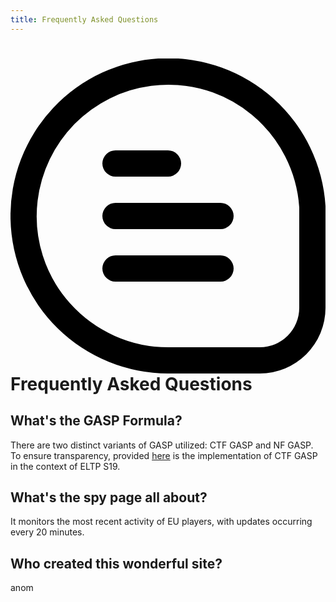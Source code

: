 ```yaml
---
title: Frequently Asked Questions
---
```


# <svg xmlns="http://www.w3.org/2000/svg" viewBox="0 0 24 24"><path d="M24 11.247A12.012 12.012 0 1 0 12.017 24H19a5.005 5.005 0 0 0 5-5v-7.753ZM22 19a3 3 0 0 1-3 3h-6.983a10.041 10.041 0 0 1-7.476-3.343 9.917 9.917 0 0 1-2.476-7.814 10.043 10.043 0 0 1 8.656-8.761 10.564 10.564 0 0 1 1.3-.082A9.921 9.921 0 0 1 18.4 4.3a10.041 10.041 0 0 1 3.6 7.042Z"></path><path d="M8 9h4a1 1 0 0 0 0-2H8a1 1 0 0 0 0 2Zm8 2H8a1 1 0 0 0 0 2h8a1 1 0 0 0 0-2Zm0 4H8a1 1 0 0 0 0 2h8a1 1 0 0 0 0-2Z"></path></svg>Frequently Asked Questions

## What's the GASP Formula?
There are two distinct variants of GASP utilized: CTF GASP and NF GASP. To ensure transparency, provided <a href="https://docs.google.com/spreadsheets/d/1U717_S1yWP9cByyllIdtRxOoeARyc3X7S3igu2wopZc/edit?usp=sharing">here</a> is the implementation of CTF GASP in the context of ELTP S19.

## What's the spy page all about?
It monitors the most recent activity of EU players, with updates occurring every 20 minutes.

## Who created this wonderful site?
anom

